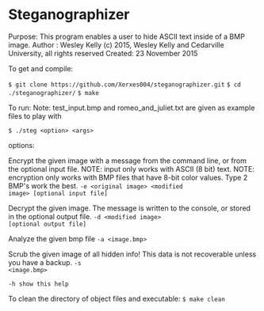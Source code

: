 <h1>Steganographizer</h1>
<p>
Purpose: This program enables a user to hide ASCII text inside of a BMP image. 
Author : Wesley Kelly (c) 2015, Wesley Kelly and Cedarville University, all rights reserved
Created: 23 November 2015
</p>
<p>
To get and compile:
</p>
<code>$ git clone https://github.com/Xerxes004/steganographizer.git</code>
<code>$ cd ./steganographizer/</code>
<code>$ make</code>
<p>
To run:
Note: test_input.bmp and romeo_and_juliet.txt are given as example files to play with

<code>$ ./steg &lt;option&gt; &lt;args&gt;</code>

options:

Encrypt the given image with a message from the command line, or from the optional input file.
NOTE: input only works with ASCII (8 bit) text.
NOTE: encryption only works with BMP files that have 8-bit color values. Type 2 BMP's work the best.
<code>-e &lt;original image&gt; &lt;modified image&gt; [optional input file]</code>

Decrypt the given image. The message is written to the console, or stored in the optional output file.
<code>-d &lt;modified image&gt; [optional output file]</code>

Analyze the given bmp file
<code>-a &lt;image.bmp&gt;</code>

Scrub the given image of all hidden info! This data is not recoverable unless you have a backup.
<code>-s &lt;image.bmp&gt;</code>

<code>-h show this help</code>
</p>
<p>
To clean the directory of object files and executable: 
    <code>$ make clean</code>
</p>